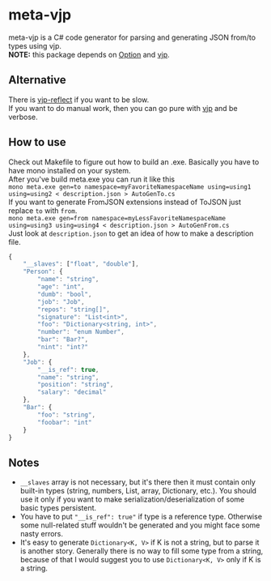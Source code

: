 # meta-vjp
meta-vjp is a C# code generator for parsing and generating JSON from/to types using vjp.  
**NOTE:** this package depends on [Option](https://github.com/codeRiftel/option) and [vjp](https://github.com/codeRiftel/vjp).  

## Alternative
There is [vjp-reflect](https://github.com/codeRiftel/vjp-reflect) if you want to be slow.  
If you want to do manual work, then you can go pure with [vjp](https://github.com/codeRiftel/vjp) and be verbose.

## How to use
Check out Makefile to figure out how to build an .exe. Basically you have to have mono installed on your system.  
After you've build meta.exe you can run it like this  
`mono meta.exe gen=to namespace=myFavoriteNamespaceName using=using1 using=using2 < description.json > AutoGenTo.cs`  
If you want to generate FromJSON extensions instead of ToJSON just replace `to` with `from`.  
`mono meta.exe gen=from namespace=myLessFavoriteNamespaceName using=using3 using=using4 < description.json > AutoGenFrom.cs`  
Just look at `description.json` to get an idea of how to make a description file.  
```javascript
{
    "__slaves": ["float", "double"],
    "Person": {
        "name": "string",
        "age": "int",
        "dumb": "bool",
        "job": "Job",
        "repos": "string[]",
        "signature": "List<int>",
        "foo": "Dictionary<string, int>",
        "number": "enum Number",
        "bar": "Bar?",
        "nint": "int?"
    },
    "Job": {
        "__is_ref": true,
        "name": "string",
        "position": "string",
        "salary": "decimal"
    },
    "Bar": {
        "foo": "string",
        "foobar": "int"
    }
}
```

## Notes
* `__slaves` array is not necessary, but it's there then it must contain only built-in types (string, numbers, List, array, Dictionary, etc.). You should use it only if you want to make serialization/deserialization of some basic types persistent.
* You have to put `"__is_ref": true"` if type is a reference type. Otherwise some null-related stuff wouldn't be generated and you might face some nasty errors.
* It's easy to generate `Dictionary<K, V>` if K is not a string, but to parse it is another story. Generally there is no way to fill some type from a string, because of that I would suggest you to use `Dictionary<K, V>` only if K is a string.
